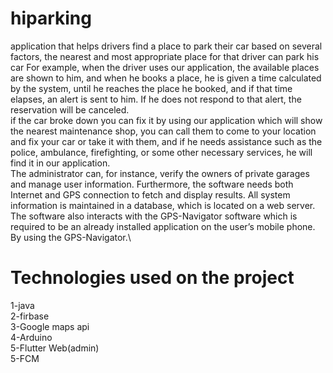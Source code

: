 # hiparking
 application that helps drivers find a place to park their car based on several factors, the nearest and most appropriate place for that driver can park his car For example, when the driver uses our application, the available places are shown to him, and when he books a place, he is given a time calculated by the system, until he reaches the place he booked, and if that time elapses, an alert is sent to him. If he does not respond to that alert, the reservation will be canceled.\
 if the car broke down you can fix it by using our application which will show the nearest maintenance shop, you can call them to come to your location and fix your car or take it with them, and if he needs assistance such as the police, ambulance, firefighting, or some other necessary services, he will find it in our application.\
The administrator can, for instance, verify the owners of private garages and manage user information. Furthermore, the software needs both Internet and GPS connection to fetch and display results. All system information is maintained in a database, which is located on a web server. The software also interacts with the GPS-Navigator software which is required to be an already installed application on the user’s mobile phone. By using the GPS-Navigator.\
# Technologies used on the project
1-java\
2-firbase\
3-Google maps api\
4-Arduino\
5-Flutter Web(admin)\
5-FCM
